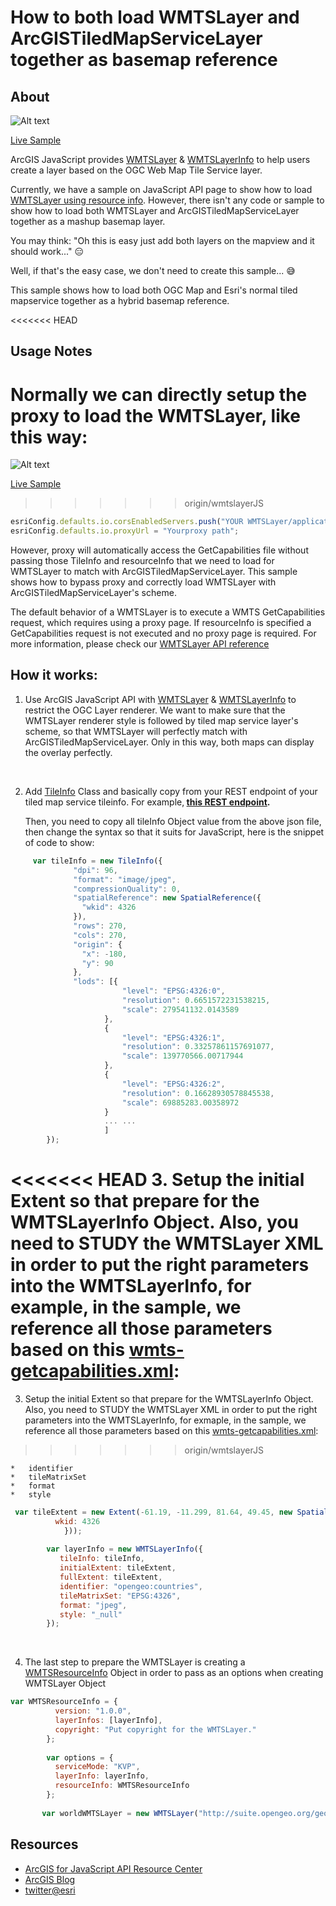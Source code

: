 # How to both load WMTSLayer and ArcGISTiledMapServiceLayer together as basemap reference

## About


![Alt text](https://github.com/goldenlimit/developer-support/blob/wmtslayerJS/repository-images/WMTSLayerwithTiledLayer.JPG "Load WMTSLayer and ArcGISTiledMapServiceLayer together")

[Live Sample](http://goldenlimit.github.io/wmts-layer-with-tiledmapservice-layer/index.html)

ArcGIS JavaScript provides [WMTSLayer](https://developers.arcgis.com/javascript/3/jsapi/wmtslayer-amd.html) & [WMTSLayerInfo](https://developers.arcgis.com/javascript/3/jsapi/wmtslayerinfo-amd.html) to help users create a layer based on the OGC Web Map Tile Service layer.

Currently, we have a sample on JavaScript API page to show how to load [WMTSLayer using resource info](https://developers.arcgis.com/javascript/3/jssamples/layers_wmtslayerresourceinfo.html). However, there isn't any code or sample to show how to load both WMTSLayer and ArcGISTiledMapServiceLayer together as a mashup basemap layer. 

You may think: "Oh this is easy just add both layers on the mapview and it should work..." :expressionless:

Well, if that's the easy case, we don't need to create this sample... :sweat_smile:

This sample shows how to load both OGC Map and Esri's normal tiled mapservice together as a hybrid basemap reference.


<<<<<<< HEAD
## Usage Notes
Normally we can directly setup the proxy to load the WMTSLayer, like this way:
=======
![Alt text](https://github.com/goldenlimit/developer-support/blob/wmtslayerJS/repository-images/WMTSLayerwithTiledLayer.JPG "Load WMTSLayer and ArcGISTiledMapServiceLayer together")

[Live Sample](http://goldenlimit.github.io/wmts-layer-with-tiledmapservice-layer/index.html)
>>>>>>> origin/wmtslayerJS

```javascript
esriConfig.defaults.io.corsEnabledServers.push("YOUR WMTSLayer/application domain);
esriConfig.defaults.io.proxyUrl = "Yourproxy path";
```

However, proxy will automatically access the GetCapabilities file without passing those TileInfo and resourceInfo that we need to load for WMTSLayer to match with ArcGISTiledMapServiceLayer. This sample shows how to bypass proxy and correctly load WMTSLayer with ArcGISTiledMapServiceLayer's scheme.

The default behavior of a WMTSLayer is to execute a WMTS GetCapabilities request, which requires using a proxy page. If resourceInfo is specified a GetCapabilities request is not executed and no proxy page is required. For more information, please check our [WMTSLayer API reference](https://developers.arcgis.com/javascript/3/jsapi/wmtslayer-amd.html#wmtslayer1)


## How it works:

1. Use ArcGIS JavaScript API with [WMTSLayer](https://developers.arcgis.com/javascript/3/jsapi/wmtslayer-amd.html) & [WMTSLayerInfo](https://developers.arcgis.com/javascript/3/jsapi/wmtslayerinfo-amd.html) to restrict the OGC Layer renderer. We want to make sure that the WMTSLayer renderer style is followed by tiled map service layer's scheme, so that WMTSLayer will perfectly match with ArcGISTiledMapServiceLayer. Only in this way, both maps can display the overlay perfectly.

<br>

2. Add [TileInfo](https://developers.arcgis.com/javascript/3/jsapi/tileinfo-amd.html) Class and basically copy from your REST endpoint of your tiled map service tileinfo. For example,<b> [this REST endpoint](http://sampleserver6.arcgisonline.com/arcgis/rest/services/World_Street_Map/MapServer?f=pjson). </b>

	Then, you need to copy all tileInfo Object value from the above json file, then change the syntax so that it suits for JavaScript, here is the snippet of code to show:  

```javascript
     var tileInfo = new TileInfo({
              "dpi": 96,
              "format": "image/jpeg",
              "compressionQuality": 0,
              "spatialReference": new SpatialReference({
                "wkid": 4326
              }),
              "rows": 270,
              "cols": 270,
              "origin": {
                "x": -180,
                "y": 90
              },
              "lods": [{
                         "level": "EPSG:4326:0",
                         "resolution": 0.6651572231538215,
                         "scale": 279541132.0143589
                     },
                     {
                         "level": "EPSG:4326:1",
                         "resolution": 0.33257861157691077,
                         "scale": 139770566.00717944
                     },
                     {
                         "level": "EPSG:4326:2",
                         "resolution": 0.16628930578845538,
                         "scale": 69885283.00358972
                     }
                     ... ...
                     ]
        });
```

<<<<<<< HEAD
3. Setup the initial Extent so that prepare for the WMTSLayerInfo Object. Also, you need to STUDY the WMTSLayer XML in order to put the right parameters into the WMTSLayerInfo, for example, in the sample, we reference all those parameters based on this [wmts-getcapabilities.xml](http://v2.suite.opengeo.org/geoserver/gwc/service/wmts/?SERVICE=WMTS&REQUEST=GetCapabilities):
=======
3. Setup the initial Extent so that prepare for the WMTSLayerInfo Object. Also, you need to STUDY the WMTSLayer XML in order to put the right parameters into the WMTSLayerInfo, for exmaple, in the sample, we reference all those parameters based on this [wmts-getcapabilities.xml](http://v2.suite.opengeo.org/geoserver/gwc/service/wmts/?SERVICE=WMTS&REQUEST=GetCapabilities):
>>>>>>> origin/wmtslayerJS

	*	identifier
	*	tileMatrixSet
	*	format
	*	style


```javascript
 var tileExtent = new Extent(-61.19, -11.299, 81.64, 49.45, new SpatialReference({
          wkid: 4326
            })); 
          
        var layerInfo = new WMTSLayerInfo({
           tileInfo: tileInfo,
           initialExtent: tileExtent,
           fullExtent: tileExtent,
           identifier: "opengeo:countries",
           tileMatrixSet: "EPSG:4326",
           format: "jpeg",
           style: "_null"
        });  
```
<br>

4. The last step to prepare the WMTSLayer is creating a [WMTSResourceInfo](https://developers.arcgis.com/javascript/3/jsapi/wmtslayer-amd.html#wmtslayer1) Object in order to pass as an options when creating WMTSLayer Object

```javascript
var WMTSResourceInfo = {
          version: "1.0.0",
          layerInfos: [layerInfo],
          copyright: "Put copyright for the WMTSLayer."
        };
        
        var options = {
          serviceMode: "KVP",
          layerInfo: layerInfo,
          resourceInfo: WMTSResourceInfo
        };      
                 
       var worldWMTSLayer = new WMTSLayer("http://suite.opengeo.org/geoserver/gwc/service/wmts", options);
```

## Resources

* [ArcGIS for JavaScript API Resource Center](https://developers.arcgis.com/javascript/3/jshelp/)
* [ArcGIS Blog](http://blogs.esri.com/esri/arcgis/)
* [twitter@esri](http://twitter.com/esri)